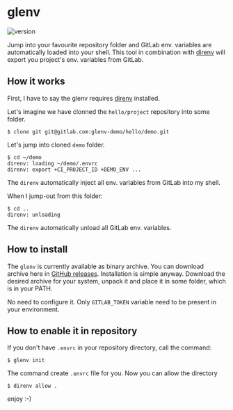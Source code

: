 # glenv
![version](https://shields.io/github/v/release/sn3d/glenv)

Jump into your favourite repository folder and GitLab env. variables are 
automatically loaded into your shell. This tool in combination with 
[direnv](https://direnv.net/) will export you project's env. variables 
from GitLab.

## How it works

First, I have to say the glenv requires [direnv](https://direnv.net/) installed.

Let's imagine we have clonned the `hello/project` repository into some folder.

```
$ clone git git@gitlab.com:glenv-demo/hello/demo.git
```

Let's jump into cloned `demo` folder.

```
$ cd ~/demo
direnv: loading ~/demo/.envrc
direnv: export +CI_PROJECT_ID +DEMO_ENV ...
```

The `direnv` automatically inject all env. variables from GitLab into my shell.

When I jump-out from this folder:

```
$ cd ..
direnv: unloading
```

The `direnv` automatically unload all GitLab env. variables.


## How to install

The `glenv` is currently available as binary archive. You can download archive
here in [GitHub releases](https://github.com/sn3d/glenv/releases/).
Installation is simple anyway. Download the desired archive for your system, 
unpack it and place it in some folder, which is in your PATH.

No need to configure it. Only `GITLAB_TOKEN` variable need to be present in your 
environment.

## How to enable it in repository

If you don't have `.envrc` in your repository directory, call the command:

```
$ glenv init
```

The command create `.envrc` file for you. Now you can allow the directory

```
$ direnv allow .
```

enjoy :-)

